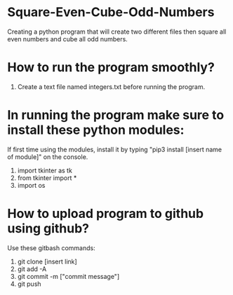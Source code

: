 # Square-Even-Cube-Odd-Numbers
Creating a python program that will create two different files then square all even numbers and cube all odd numbers.

# How to run the program smoothly?
1. Create a text file named integers.txt before running the program.

# In running the program make sure to install these python modules:
If first time using the modules, install it by typing "pip3 install [insert name of module]" on the console.

1. import tkinter as tk
2. from tkinter import *
3. import os

# How to upload program to github using github?
Use these gitbash commands:

1. git clone [insert link]
2. git add -A 
3. git commit -m ["commit message"] 
4. git push